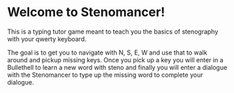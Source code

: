 # Welcome to Stenomancer!

This is a typing tutor game meant to teach you the basics
of stenography with your qwerty keyboard.

The goal is to get you to navigate with N, S, E, W and use that
to walk around and pickup missing keys. Once you pick up a key
you will enter in a Bullethell to learn a new word with steno 
and finally you will enter a dialogue with the Stenomancer to
type up the missing word to complete your dialogue.


